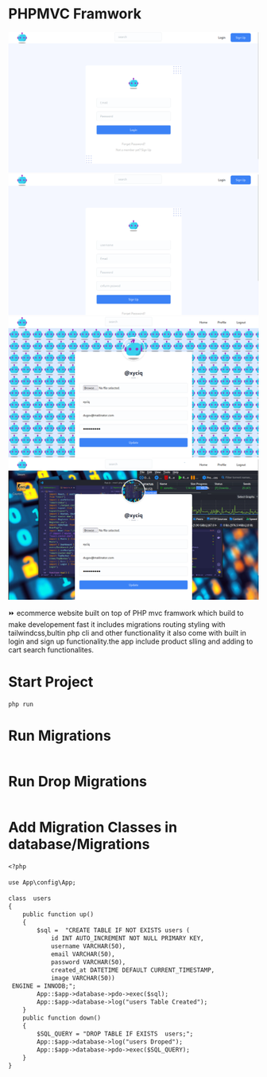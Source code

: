 # PHPMVC Framwork


![alt mvcpt](https://github.com/birukindrias/Mvcpt-php-mvc-framwork/blob/main/storage/2.png)
![alt mvcpt](https://github.com/birukindrias/Mvcpt-php-mvc-framwork/blob/main/storage/5.png)
![alt mvcpt](https://github.com/birukindrias/Mvcpt-php-mvc-framwork/blob/main/storage/7.png)
![alt mvcpt](https://github.com/birukindrias/Mvcpt-php-mvc-framwork/blob/main/storage/8.png)


:fast_forward:  ecommerce website built on top of  PHP mvc framwork which build to make developement fast it includes migrations routing styling with tailwindcss,bultin php cli and other functionality it also come with built in login and sign up functionality.the app include product slling and adding to cart search functionalites.

# Start Project
```
php run
``` 

# Run Migrations
```php run migrate
```

# Run Drop Migrations 
```php run migrate:refresh
```

# Add Migration Classes in database/Migrations 
```
<?php

use App\config\App;

class  users
{
    public function up()
    {
        $sql =  "CREATE TABLE IF NOT EXISTS users (
            id INT AUTO_INCREMENT NOT NULL PRIMARY KEY,
            username VARCHAR(50),
            email VARCHAR(50),
            password VARCHAR(50),
            created_at DATETIME DEFAULT CURRENT_TIMESTAMP,
            image VARCHAR(50))
 ENGINE = INNODB;";
        App::$app->database->pdo->exec($sql);
        App::$app->database->log("users Table Created");
    }
    public function down()
    {
        $SQL_QUERY = "DROP TABLE IF EXISTS  users;";
        App::$app->database->log("users Droped");
        App::$app->database->pdo->exec($SQL_QUERY);
    }
}
```


